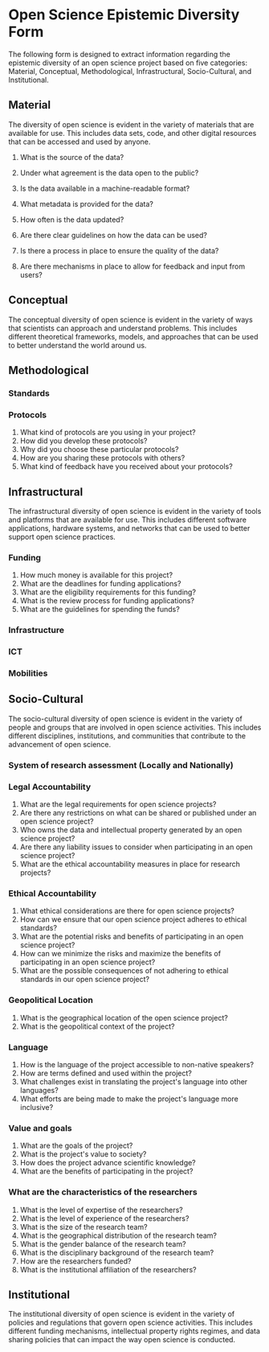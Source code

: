 # Open Science Epistemic Diversity Form

The following form is designed to extract information regarding the epistemic diversity of an open science project based on five categories: Material, Conceptual, Methodological, Infrastructural, Socio-Cultural, and Institutional.


## Material
The diversity of open science is evident in the variety of materials that are available for use. This includes data sets, code, and other digital resources that can be accessed and used by anyone.

1. What is the source of the data?

2. Under what agreement is the data open to the public?

3. Is the data available in a machine-readable format?

4. What metadata is provided for the data?

6. How often is the data updated?

7. Are there clear guidelines on how the data can be used?

8. Is there a process in place to ensure the quality of the data?

9. Are there mechanisms in place to allow for feedback and input from users?
## Conceptual
The conceptual diversity of open science is evident in the variety of ways that scientists can approach and understand problems. This includes different theoretical frameworks, models, and approaches that can be used to better understand the world around us.
## Methodological

### Standards
### Protocols
1. What kind of protocols are you using in your project?
2. How did you develop these protocols?
3. Why did you choose these particular protocols?
4. How are you sharing these protocols with others?
5. What kind of feedback have you received about your protocols?
## Infrastructural
The infrastructural diversity of open science is evident in the variety of tools and platforms that are available for use. This includes different software applications, hardware systems, and networks that can be used to better support open science practices.
### Funding
1. How much money is available for this project?
2. What are the deadlines for funding applications?
2. What are the eligibility requirements for this funding?
4. What is the review process for funding applications?
5. What are the guidelines for spending the funds?
### Infrastructure
### ICT
### Mobilities

## Socio-Cultural
The socio-cultural diversity of open science is evident in the variety of people and groups that are involved in open science activities. This includes different disciplines, institutions, and communities that contribute to the advancement of open science.
### System of research assessment (Locally and Nationally)
### Legal Accountability
1. What are the legal requirements for open science projects?
2. Are there any restrictions on what can be shared or published under an open science project?
3. Who owns the data and intellectual property generated by an open science project?
4. Are there any liability issues to consider when participating in an open science project?
2. What are the ethical accountability measures in place for research projects?
### Ethical Accountability
1. What ethical considerations are there for open science projects?
2. How can we ensure that our open science project adheres to ethical standards?
3. What are the potential risks and benefits of participating in an open science project?
4. How can we minimize the risks and maximize the benefits of participating in an open science project?
5. What are the possible consequences of not adhering to ethical standards in our open science project?
### Geopolitical Location
1. What is the geographical location of the open science project?
2. What is the geopolitical context of the project?
### Language
1. How is the language of the project accessible to non-native speakers?
2. How are terms defined and used within the project?
3. What challenges exist in translating the project's language into other languages?
4. What efforts are being made to make the project's language more inclusive?
### Value and goals
1. What are the goals of the project?
2. What is the project's value to society?
3. How does the project advance scientific knowledge?
4. What are the benefits of participating in the project?
### What are the characteristics of the researchers
1. What is the level of expertise of the researchers?
2. What is the level of experience of the researchers?
3. What is the size of the research team?
4. What is the geographical distribution of the research team?
5. What is the gender balance of the research team?
6. What is the disciplinary background of the research team?
7. How are the researchers funded?
8. What is the institutional affiliation of the researchers?
## Institutional
The institutional diversity of open science is evident in the variety of policies and regulations that govern open science activities. This includes different funding mechanisms, intellectual property rights regimes, and data sharing policies that can impact the way open science is conducted.

